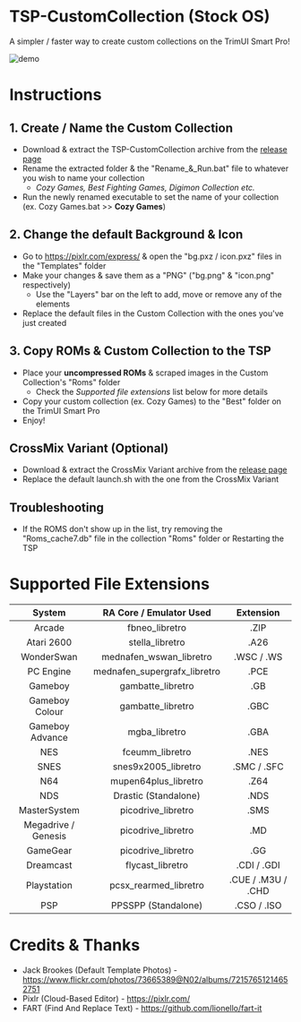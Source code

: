 # TSP-CustomCollection (Stock OS)

A simpler / faster way to create custom collections on the TrimUI Smart Pro!

![demo](https://github.com/acatone-git/TSP-CustomCollection/assets/67967964/03791514-e9c4-41b6-beaa-c26e8801be98)

# Instructions
 
 ## 1. Create / Name the Custom Collection

- Download & extract the TSP-CustomCollection archive from the [release page](https://github.com/acatone-git/TSP-CustomCollection/releases)
- Rename the extracted folder & the "Rename_&_Run.bat" file to whatever you wish to name your collection
  - *Cozy Games, Best Fighting Games, Digimon Collection etc.*
- Run the newly renamed executable to set the name of your collection (ex. Cozy Games.bat >> **Cozy Games**) 
  
## 2. Change the default Background & Icon

- Go to https://pixlr.com/express/ & open the "bg.pxz / icon.pxz" files in the "Templates" folder
- Make your changes & save them as a "PNG" ("bg.png" & "icon.png" respectively)
  - Use the "Layers" bar on the left to add, move or remove any of the elements
- Replace the default files in the Custom Collection with the ones you've just created

## 3. Copy ROMs & Custom Collection to the TSP 

- Place your **uncompressed ROMs** & scraped images in the Custom Collection's "Roms" folder
   - Check the *Supported file extensions* list below for more details
- Copy your custom collection (ex. Cozy Games) to the "Best" folder on the TrimUI Smart Pro
- Enjoy!

## CrossMix Variant (Optional)

- Download & extract the CrossMix Variant archive from the [release page](https://github.com/acatone-git/TSP-CustomCollection/releases)
- Replace the default launch.sh with the one from the CrossMix Variant

## Troubleshooting

- If the ROMS don't show up in the list, try removing the "Roms_cache7.db" file in the collection "Roms" folder or Restarting the TSP

# Supported File Extensions

| System | RA Core / Emulator Used| Extension |
|     :---:    |     :---:      |     :---:      |
| Arcade | fbneo_libretro | .ZIP |
| Atari 2600 | stella_libretro | .A26 |
| WonderSwan | mednafen_wswan_libretro | .WSC / .WS |
| PC Engine | mednafen_supergrafx_libretro | .PCE |
| Gameboy | gambatte_libretro | .GB |
| Gameboy Colour | gambatte_libretro | .GBC |
| Gameboy Advance | mgba_libretro | .GBA |
| NES | fceumm_libretro | .NES |
| SNES | snes9x2005_libretro | .SMC / .SFC |
| N64 | mupen64plus_libretro | .Z64 |
| NDS | Drastic (Standalone) | .NDS |
| MasterSystem | picodrive_libretro | .SMS |
| Megadrive / Genesis | picodrive_libretro | .MD |
| GameGear | picodrive_libretro | .GG |
| Dreamcast | flycast_libretro | .CDI / .GDI |
| Playstation | pcsx_rearmed_libretro | .CUE / .M3U / .CHD |
| PSP | PPSSPP (Standalone) | .CSO / .ISO |

# Credits & Thanks

- Jack Brookes (Default Template Photos) - https://www.flickr.com/photos/73665389@N02/albums/72157651214652751
- Pixlr (Cloud-Based Editor) - https://pixlr.com/
- FART (Find And Replace Text) - https://github.com/lionello/fart-it
